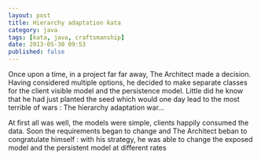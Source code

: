 ```yaml
---
layout: post
title: Hierarchy adaptation kata
category: java
tags: [kata, java, craftsmanship]
date: 2013-05-30 09:53
published: false
---
```


Once upon a time, in a project far far away, The Architect made a decision. Having considered multiple options, he decided to make separate classes for the client visible model and the persistence model. Little did he know that he had just planted the seed which would one day lead to the most terrible of wars : The hierarchy adaptation war...

At first all was well, the models were simple, clients happily consumed the data. Soon the requirements began to change and The Architect beban to congratulate himself : with his strategy, he was able to change the exposed model and the persistent model at different rates 
